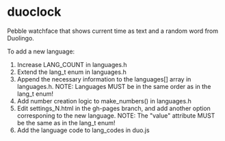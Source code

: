 # duoclock
Pebble watchface that shows current time as text and a random word from Duolingo.

To add a new language:
1. Increase LANG_COUNT in languages.h
2. Extend the lang_t enum in languages.h
3. Append the necessary information to the languages[] array in languages.h. NOTE: Languages MUST be in the same order as in the lang_t enum!
4. Add number creation logic to make_numbers() in languages.h
5. Edit settings_N.html in the gh-pages branch, and add another option corresponing to the new language. NOTE: The "value" attribute MUST be the same as in the lang_t enum!
6. Add the language code to lang_codes in duo.js
